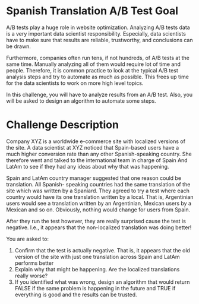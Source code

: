 # Spanish Translation A/B Test Goal

A/B tests play a huge role in website optimization. Analyzing A/B tests data is a very important data scientist responsibility. Especially, data scientists have to make sure that results are reliable, trustworthy, and conclusions can be drawn.

Furthermore, companies often run tens, if not hundreds, of A/B tests at the same time. Manually analyzing all of them would require lot of time and people. Therefore, it is common practice to look at the typical A/B test analysis steps and try to automate as much as possible. This frees up time for the data scientists to work on more high level topics.

In this challenge, you will have to analyze results from an A/B test. Also, you will be asked to design an algorithm to automate some steps.

# Challenge Description

Company XYZ is a worldwide e-commerce site with localized versions of the site.
A data scientist at XYZ noticed that Spain-based users have a much higher conversion rate than any other Spanish-speaking country. She therefore went and talked to the international team in charge of Spain And LatAm to see if they had any ideas about why that was happening.

Spain and LatAm country manager suggested that one reason could be translation. All Spanish- speaking countries had the same translation of the site which was written by a Spaniard. They agreed to try a test where each country would have its one translation written by a local. That is, Argentinian users would see a translation written by an Argentinian, Mexican users by a Mexican and so on. Obviously, nothing would change for users from Spain.

After they run the test however, they are really surprised cause the test is negative. I.e., it appears that the non-localized translation was doing better!

You are asked to:

1. Confirm that the test is actually negative. That is, it appears that the old version of the site with just one translation across Spain and LatAm performs better
2. Explain why that might be happening. Are the localized translations really worse?
3. If you identified what was wrong, design an algorithm that would return FALSE if the same problem is happening in the future and TRUE if everything is good and the results can be trusted.

